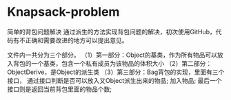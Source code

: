 # Knapsack-problem
简单的背包问题解决
通过派生的方法实现背包问题的解决，初次使用GitHub，代码有不正确和需要改进的地方可以提出意见。

文件内一共分为三个部分。
（1）第一部分：Object的基类，作为所有物品可以放入背包的一个基类，包含一个私有成员为该物品的体积大小
（2）第二部分：ObjectDerive，是Object的派生类
（3）第三部分：Bag背包的实现，里面有三个接口，
       通过接口判断是否可以放入又Object派生出来的物品;
       加入物品;
       最后一个接口则是返回当前背包里面的物品个数;
